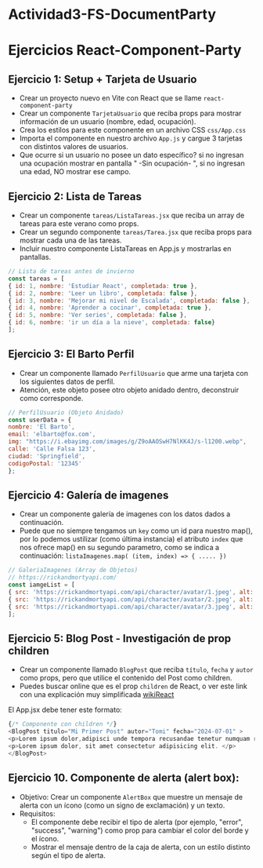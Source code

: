 # Actividad3-FS-DocumentParty
# Ejercicios React-Component-Party

## Ejercicio 1: Setup + Tarjeta de Usuario

- Crear un proyecto nuevo en Vite con React que se llame `react-component-party`
- Crear un componente `TarjetaUsuario` que reciba props para mostrar información de un usuario (nombre, edad, ocupación).
- Crea los estilos para este componente en un archivo CSS `css/App.css`
- Importa el componente en nuestro archivo `App.js` y cargue 3 tarjetas con distintos valores de usuarios.
- Que ocurre si un usuario no posee un dato específico? si no ingresan una ocupación mostrar en pantalla " -Sin ocupación- ", si no ingresan una edad, NO mostrar ese campo.

## Ejercicio 2: Lista de Tareas

- Crear un componente `tareas/ListaTareas.jsx` que reciba un array de tareas para este verano como props.
- Crear un segundo componente `tareas/Tarea.jsx` que reciba props para mostrar cada una de las tareas.
- Incluir nuestro componente ListaTareas en App.js y mostrarlas en pantallas.

```js
// Lista de tareas antes de invierno
const tareas = [
{ id: 1, nombre: 'Estudiar React', completada: true },
{ id: 2, nombre: 'Leer un libro', completada: false },
{ id: 3, nombre: 'Mejorar mi nivel de Escalada', completada: false },
{ id: 4, nombre: 'Aprender a cocinar', completada: true },
{ id: 5, nombre: 'Ver series', completada: false },
{ id: 6, nombre: 'ir un día a la nieve', completada: false}
];

```

## Ejercicio 3: El Barto Perfil

- Crear un componente llamado `PerfilUsuario` que arme una tarjeta con los siguientes datos de perfil.
- Atención, este objeto posee otro objeto anidado dentro, deconstruir como corresponde.

```js
// PerfilUsuario (Objeto Anidado)
const userData = {
nombre: 'El Barto',
email: 'elbarto@fox.com',
img: "https://i.ebayimg.com/images/g/Z9oAAOSwH7NlKK4J/s-l1200.webp",
calle: 'Calle Falsa 123',
ciudad: 'Springfield',
codigoPostal: '12345'
};
```

## Ejercicio 4: Galería de imagenes

- Crear un componente galería de imagenes con los datos dados a continuación.
- Puede que no siempre tengamos un `key` como un id para nuestro map(), por lo podemos ustilizar (como última instancia) el atributo `index` que nos ofrece map() en su segundo parametro, como se indica a continuación:
`listaImagenes.map( (item, index) => { ..... })`

```js
// GaleriaImagenes (Array de Objetos)
// https://rickandmortyapi.com/
const iamgeList = [
{ src: 'https://rickandmortyapi.com/api/character/avatar/1.jpeg', alt: 'Rick Sanchez' },
{ src: 'https://rickandmortyapi.com/api/character/avatar/2.jpeg', alt: 'Morty Smith' },
{ src: 'https://rickandmortyapi.com/api/character/avatar/3.jpeg', alt: 'Summer Smith' },
];
```

## Ejercicio 5: Blog Post - Investigación de prop children

- Crear un componente llamado `BlogPost` que reciba `título`, `fecha` y `autor` como props, pero que utilice el contenido del Post como children.
- Puedes buscar online que es el prop `children` de React, o ver este link con una explicación muy simplificada [wikiReact](https://www.reactjs.wiki/que-es-y-para-que-sirve-la-prop-children-en-react)

El App.jsx debe tener este formato:
```js
{/* Componente con children */}
<BlogPost titulo="Mi Primer Post" autor="Tomi" fecha="2024-07-01" >
<p>Lorem ipsum dolor,adipisci unde tempora recusandae tenetur numquam reprehenderit id quaerat, iure magni consectetur alias neque amet, quisquam repudiandae? Saepe temporibus inventore ipsa! Praesentium!</p>
<p>Lorem ipsum dolor, sit amet consectetur adipisicing elit. </p>
</BlogPost>
```

## Ejercicio 10. Componente de alerta (alert box):
   - Objetivo: Crear un componente `AlertBox` que muestre un mensaje de alerta con un ícono (como un signo de exclamación) y un texto.
   - Requisitos:
     - El componente debe recibir el tipo de alerta (por ejemplo, "error", "success", "warning") como prop para cambiar el color del borde y el ícono.
     - Mostrar el mensaje dentro de la caja de alerta, con un estilo distinto según el tipo de alerta.